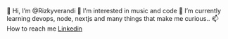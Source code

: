 👋 Hi, I’m @Rizkyverandi
👀 I’m interested in music and code
🌱 I’m currently learning devops, node, nextjs and many things that make me curious..
📫 How to reach me <a href="https://www.linkedin.com/in/rizkyverandi/" target="_blank">Linkedin</a>

<!---
Rizkyverandi/Rizkyverandi is a ✨ special ✨ repository because its `README.md` (this file) appears on your GitHub profile.
You can click the Preview link to take a look at your changes.
--->
